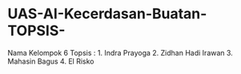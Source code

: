 # UAS-AI-Kecerdasan-Buatan-TOPSIS-
Nama Kelompok 6 Topsis : 1. Indra Prayoga 2. Zidhan Hadi Irawan 3. Mahasin Bagus 4. El Risko
